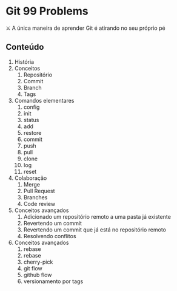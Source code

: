 # Git 99 Problems

⚔️ A única maneira de aprender Git é atirando no seu próprio pé

## Conteúdo

1. História
2. Conceitos
    1. Repositório
    2. Commit
    3. Branch
    4. Tags
3. Comandos elementares
    1. config
    2. init
    3. status
    4. add
    5. restore
    6. commit
    7. push
    8. pull
    9. clone
    10. log
    11. reset
4. Colaboração
    1. Merge
    2. Pull Request
    3. Branches
    4. Code review
5. Conceitos avançados
    1. Adicionado um repositório remoto a uma pasta já existente
    2. Revertendo um commit
    3. Revertendo um commit que já está no repositório remoto
    4. Resolvendo conflitos
6. Conceitos avançados
    1. rebase
    2. rebase
    3. cherry-pick
    4. git flow
    5. github flow
    6. versionamento por tags
